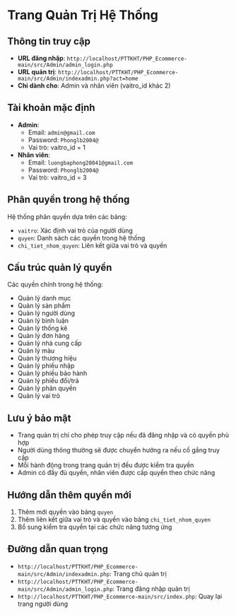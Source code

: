 # Trang Quản Trị Hệ Thống

## Thông tin truy cập

- **URL đăng nhập**: `http://localhost/PTTKHT/PHP_Ecommerce-main/src/Admin/admin_login.php`
- **URL quản trị**: `http://localhost/PTTKHT/PHP_Ecommerce-main/src/Admin/indexadmin.php?act=home`
- **Chỉ dành cho**: Admin và nhân viên (vaitro_id khác 2)

## Tài khoản mặc định

- **Admin**:
  - Email: `admin@gmail.com`
  - Password: `Phonglb2004@`
  - Vai trò: vaitro_id = 1
- **Nhân viên**:
  - Email: `luongbaphong20041@gmail.com`
  - Password: `Phonglb2004@`
  - Vai trò: vaitro_id = 3

## Phân quyền trong hệ thống

Hệ thống phân quyền dựa trên các bảng:

- `vaitro`: Xác định vai trò của người dùng
- `quyen`: Danh sách các quyền trong hệ thống
- `chi_tiet_nhom_quyen`: Liên kết giữa vai trò và quyền

## Cấu trúc quản lý quyền

Các quyền chính trong hệ thống:

- Quản lý danh mục
- Quản lý sản phẩm
- Quản lý người dùng
- Quản lý bình luận
- Quản lý thống kê
- Quản lý đơn hàng
- Quản lý nhà cung cấp
- Quản lý màu
- Quản lý thương hiệu
- Quản lý phiếu nhập
- Quản lý phiếu bảo hành
- Quản lý phiếu đổi/trả
- Quản lý phân quyền
- Quản lý vai trò

## Lưu ý bảo mật

- Trang quản trị chỉ cho phép truy cập nếu đã đăng nhập và có quyền phù hợp
- Người dùng thông thường sẽ được chuyển hướng ra nếu cố gắng truy cập
- Mỗi hành động trong trang quản trị đều được kiểm tra quyền
- Admin có đầy đủ quyền, nhân viên được cấp quyền theo chức năng

## Hướng dẫn thêm quyền mới

1. Thêm mới quyền vào bảng `quyen`
2. Thêm liên kết giữa vai trò và quyền vào bảng `chi_tiet_nhom_quyen`
3. Bổ sung kiểm tra quyền tại các chức năng tương ứng

## Đường dẫn quan trọng

- `http://localhost/PTTKHT/PHP_Ecommerce-main/src/Admin/indexadmin.php`: Trang chủ quản trị
- `http://localhost/PTTKHT/PHP_Ecommerce-main/src/Admin/admin_login.php`: Trang đăng nhập quản trị
- `http://localhost/PTTKHT/PHP_Ecommerce-main/src/index.php`: Quay lại trang người dùng
